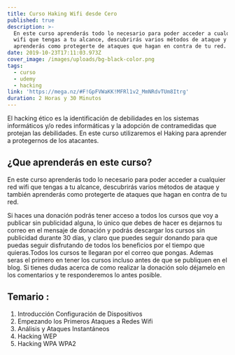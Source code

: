 ```yaml
---
title: Curso Haking Wifi desde Cero
published: true
description: >-
  En este curso aprenderás todo lo necesario para poder acceder a cualquier red
  wifi que tengas a tu alcance, descubrirás varios métodos de ataque y también
  aprenderás como protegerte de ataques que hagan en contra de tu red. 
date: 2019-10-23T17:11:03.973Z
cover_image: /images/uploads/bg-black-color.png
tags:
  - curso
  - udemy
  - hacking
link: 'https://mega.nz/#F!GpFVWaKK!MFRl1v2_MmNRdvTUm8Itrg'
duration: 2 Horas y 30 Minutos
---
```

El hacking ético es la identificación de debilidades en los sistemas informáticos y/o redes informáticas y la adopción de contramedidas que protejan las debilidades. En este curso utilizaremos el Haking para aprender a protegernos de los atacantes.

## ¿Que aprenderás en este curso?

En este curso aprenderás todo lo necesario para poder acceder a cualquier red wifi que tengas a tu alcance, descubrirás varios métodos de ataque y también aprenderás como protegerte de ataques que hagan en contra de tu red. 

Si haces una donación podrás tener acceso a todos los cursos que voy a publicar sin publicidad alguna, lo único que debes de hacer es dejarnos tu correo en el mensaje de donación y podrás descargar los cursos sin publicidad durante 30 días, y claro que puedes seguir donando para que puedas seguir disfrutando de todos los beneficios por el tiempo que quieras.Todos los cursos te llegaran por el correo que pongas. Ademas seras el primero en tener los cursos incluso antes de que se publiquen en el blog. Si tienes dudas acerca de como realizar la donación solo déjamelo en los comentarios y te responderemos lo antes posible.

## Temario :

1. Introducción  Configuración de Dispositivos
2. Empezando los Primeros Ataques a Redes Wifi
3. Análisis y Ataques Instantáneos
4. Hacking WEP
5. Hacking WPA  WPA2
